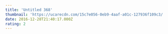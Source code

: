 ```yaml
---
title: 'Untitled 368'
thumbnail: 'https://ucarecdn.com/15c7e056-0eb9-4aaf-a01c-127936f109c3/'
date: 2016-12-28T21:40:17.000Z
rating: 2
---
```

